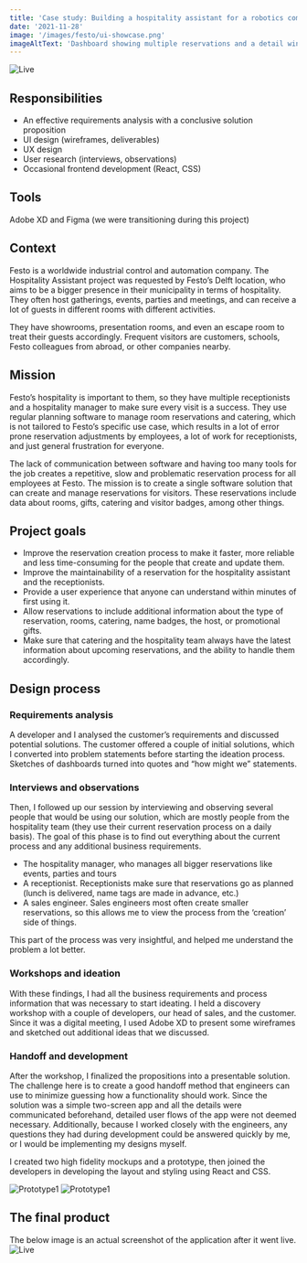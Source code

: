 ```yaml
---
title: 'Case study: Building a hospitality assistant for a robotics company'
date: '2021-11-28'
image: '/images/festo/ui-showcase.png'
imageAltText: 'Dashboard showing multiple reservations and a detail window'
---
```


![Live](/images/festo/ui-showcase.png)

## Responsibilities
- An effective requirements analysis with a conclusive solution proposition
- UI design (wireframes, deliverables)
- UX design
- User research (interviews, observations)
- Occasional frontend development (React, CSS)

## Tools
Adobe XD and Figma (we were transitioning during this project)
## Context
Festo is a worldwide industrial control and automation company. The Hospitality Assistant project was requested by Festo’s Delft location, who aims to be a bigger presence in their municipality in terms of hospitality. They often host gatherings, events, parties and meetings, and can receive a lot of guests in different rooms with different activities. 

They have showrooms, presentation rooms, and even an escape room to treat their guests accordingly. Frequent visitors are customers, schools, Festo colleagues from abroad, or other companies nearby.

## Mission
Festo’s hospitality is important to them, so they have multiple receptionists and a hospitality manager to make sure every visit is a success. They use regular planning software to manage room reservations and catering, which is not tailored to Festo’s specific use case, which results in a lot of error prone reservation adjustments by employees, a lot of work for receptionists, and just general frustration for everyone.

The lack of communication between software and having too many tools for the job creates a repetitive, slow and problematic reservation process for all employees at Festo. The mission is to create a single software solution that can create and manage reservations for visitors. These reservations include data about rooms, gifts, catering and visitor badges, among other things.

## Project goals
- Improve the reservation creation process to make it faster, more reliable and less time-consuming for the people that create and update them.
- Improve the maintainability of a reservation for the hospitality assistant and the receptionists.
- Provide a user experience that anyone can understand within minutes of first using it.
- Allow reservations to include additional information about the type of reservation, rooms, catering, name badges, the host, or promotional gifts.
- Make sure that catering and the hospitality team always have the latest information about upcoming reservations, and the ability to handle them accordingly.

## Design process
### Requirements analysis
A developer and I analysed the customer’s requirements and discussed potential solutions. The customer offered a couple of initial solutions, which I converted into problem statements before starting the ideation process. Sketches of dashboards turned into quotes and “how might we” statements.

### Interviews and observations
Then, I followed up our session by interviewing and observing several people that would be using our solution, which are mostly people from the hospitality team (they use their current reservation process on a daily basis). The goal of this phase is to find out everything about the current process and any additional business requirements.

- The hospitality manager, who manages all bigger reservations like events, parties and tours
- A receptionist. Receptionists make sure that reservations go as planned (lunch is delivered, name tags are made in advance, etc.)
- A sales engineer. Sales engineers most often create smaller reservations, so this allows me to view the process from the ‘creation’ side of things.

This part of the process was very insightful, and helped me understand the problem a lot better.

### Workshops and ideation
With these findings, I had all the business requirements and process information that was necessary to start ideating. I held a discovery workshop with a couple of developers, our head of sales, and the customer. Since it was a digital meeting, I used Adobe XD to present some wireframes and sketched out additional ideas that we discussed.

### Handoff and development
After the workshop, I finalized the propositions into a presentable solution. The challenge here is to create a good handoff method that engineers can use to minimize guessing how a functionality should work. Since the solution was a simple two-screen app and all the details were communicated beforehand, detailed user flows of the app were not deemed necessary. Additionally, because I worked closely with the engineers, any questions they had during development could be answered quickly by me, or I would be implementing my designs myself.

I created two high fidelity mockups and a prototype, then joined the developers in developing the layout and styling using React and CSS.

![Prototype1](/images/festo/prototype-1.png)
![Prototype1](/images/festo/prototype-2.png)

## The final product
The below image is an actual screenshot of the application after it went live.
![Live](/images/festo/live.png)